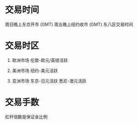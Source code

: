 # 交易时间
周日晚上东京开市 (GMT)
周五晚上纽约收市 (GMT)
东八区交易时间
	
# 交易时区
1. 欧洲市场
	伦敦-欧元/英镑活跃

3. 美洲市场
	纽约-美元活跃
4. 亚洲市场
	东京-日元活跃
	悉尼-澳元活跃
# 交易手数
杠杆倍数是保证金比例